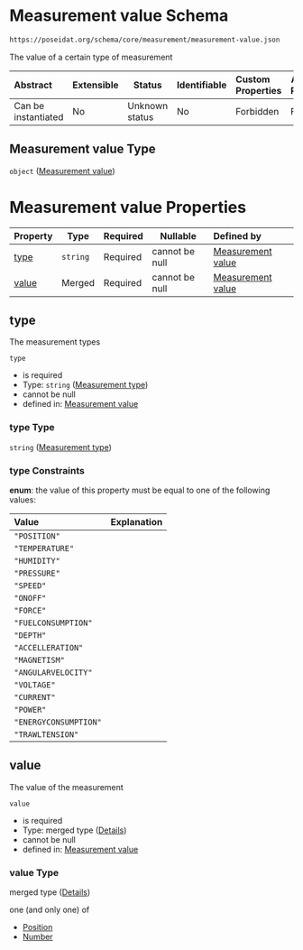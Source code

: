 # Measurement value Schema

```txt
https://poseidat.org/schema/core/measurement/measurement-value.json
```

The value of a certain type of measurement


| Abstract            | Extensible | Status         | Identifiable | Custom Properties | Additional Properties | Access Restrictions | Defined In                                                                                       |
| :------------------ | ---------- | -------------- | ------------ | :---------------- | --------------------- | ------------------- | ------------------------------------------------------------------------------------------------ |
| Can be instantiated | No         | Unknown status | No           | Forbidden         | Forbidden             | none                | [measurement-value.json](schemas/core/measurement/measurement-value.json "open original schema") |

## Measurement value Type

`object` ([Measurement value](measurement-value.md))

# Measurement value Properties

| Property        | Type     | Required | Nullable       | Defined by                                                                                                                                              |
| :-------------- | -------- | -------- | -------------- | :------------------------------------------------------------------------------------------------------------------------------------------------------ |
| [type](#type)   | `string` | Required | cannot be null | [Measurement value](measurement-value-properties-measurement-type.md "https&#x3A;//poseidat.org/schema/enum/measurement-type.json#/properties/type")    |
| [value](#value) | Merged   | Required | cannot be null | [Measurement value](measurement-value-properties-value.md "https&#x3A;//poseidat.org/schema/core/measurement/measurement-value.json#/properties/value") |

## type

The measurement types


`type`

-   is required
-   Type: `string` ([Measurement type](measurement-value-properties-measurement-type.md))
-   cannot be null
-   defined in: [Measurement value](measurement-value-properties-measurement-type.md "https&#x3A;//poseidat.org/schema/enum/measurement-type.json#/properties/type")

### type Type

`string` ([Measurement type](measurement-value-properties-measurement-type.md))

### type Constraints

**enum**: the value of this property must be equal to one of the following values:

| Value                 | Explanation |
| :-------------------- | ----------- |
| `"POSITION"`          |             |
| `"TEMPERATURE"`       |             |
| `"HUMIDITY"`          |             |
| `"PRESSURE"`          |             |
| `"SPEED"`             |             |
| `"ONOFF"`             |             |
| `"FORCE"`             |             |
| `"FUELCONSUMPTION"`   |             |
| `"DEPTH"`             |             |
| `"ACCELLERATION"`     |             |
| `"MAGNETISM"`         |             |
| `"ANGULARVELOCITY"`   |             |
| `"VOLTAGE"`           |             |
| `"CURRENT"`           |             |
| `"POWER"`             |             |
| `"ENERGYCONSUMPTION"` |             |
| `"TRAWLTENSION"`      |             |

## value

The value of the measurement


`value`

-   is required
-   Type: merged type ([Details](measurement-value-properties-value.md))
-   cannot be null
-   defined in: [Measurement value](measurement-value-properties-value.md "https&#x3A;//poseidat.org/schema/core/measurement/measurement-value.json#/properties/value")

### value Type

merged type ([Details](measurement-value-properties-value.md))

one (and only one) of

-   [Position](trip-entry-properties-position.md "check type definition")
-   [Number](measurement-value-properties-value-oneof-number.md "check type definition")
